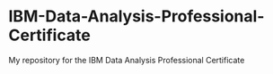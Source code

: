 # IBM-Data-Analysis-Professional-Certificate
My repository for the IBM Data Analysis Professional Certificate
